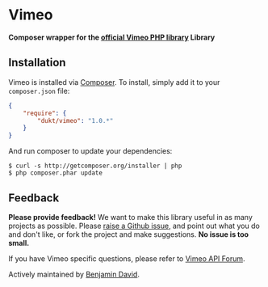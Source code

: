 # Vimeo

**Composer wrapper for the [official Vimeo PHP library](https://github.com/vimeo/vimeo-php-lib) Library**

## Installation

Vimeo is installed via [Composer](http://getcomposer.org/). To install, simply add it
to your `composer.json` file:

```json
{
    "require": {
        "dukt/vimeo": "1.0.*"
    }
}
```

And run composer to update your dependencies:

    $ curl -s http://getcomposer.org/installer | php
    $ php composer.phar update

## Feedback

**Please provide feedback!** We want to make this library useful in as many projects as possible.
Please [raise a Github issue](https://github.com/dukt/vimeo/issues), and point out what you do and don't like, or fork the project and make
suggestions. **No issue is too small.**

If you have Vimeo specific questions, please refer to [Vimeo API Forum](https://vimeo.com/forums/api).

Actively maintained by [Benjamin David](https://github.com/benjamindavid).
